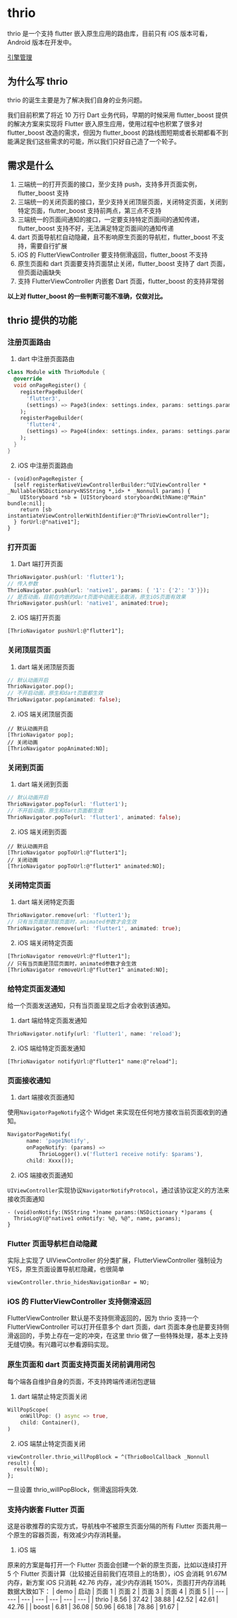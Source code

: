 # thrio

thrio 是一个支持 flutter 嵌入原生应用的路由库，目前只有 iOS 版本可看，Android 版本在开发中。

[引擎管理](./doc/FlutterEngine.md)

## 为什么写 thrio

thrio 的诞生主要是为了解决我们自身的业务问题。

我们目前积累了将近 10 万行 Dart 业务代码，早期的时候采用 flutter_boost 提供的解决方案来实现将 Flutter 嵌入原生应用，使用过程中也积累了很多对 flutter_boost 改造的需求，但因为 flutter_boost 的路线图短期或者长期都看不到能满足我们这些需求的可能，所以我们只好自己造了一个轮子。

## 需求是什么

1. 三端统一的打开页面的接口，至少支持 push，支持多开页面实例，flutter_boost 支持
2. 三端统一的关闭页面的接口，至少支持关闭顶层页面，关闭特定页面，关闭到特定页面，flutter_boost 支持前两点，第三点不支持
3. 三端统一的页面间通知的接口，一定要支持特定页面间的通知传递，flutter_boost 支持不好，无法满足特定页面间的通知传递
4. dart 页面导航栏自动隐藏，且不影响原生页面的导航栏，flutter_boost 不支持，需要自行扩展
5. iOS 的 FlutterViewController 要支持侧滑返回，flutter_boost 不支持
6. 原生页面和 dart 页面要支持页面禁止关闭，flutter_boost 支持了 dart 页面，但页面动画缺失
7. 支持 FlutterViewController 内嵌套 Dart 页面，flutter_boost 的支持非常弱

**以上对 flutter_boost 的一些判断可能不准确，仅做对比。**

## thrio 提供的功能

### 注册页面路由

1. dart 中注册页面路由

```dart
class Module with ThrioModule {
  @override
  void onPageRegister() {
    registerPageBuilder(
      'flutter3',
      (settings) => Page3(index: settings.index, params: settings.params),
    );
    registerPageBuilder(
      'flutter4',
      (settings) => Page4(index: settings.index, params: settings.params),
    );
  }
}
```

2. iOS 中注册页面路由

```objc
- (void)onPageRegister {
  [self registerNativeViewControllerBuilder:^UIViewController * _Nullable(NSDictionary<NSString *,id> * _Nonnull params) {
    UIStoryboard *sb = [UIStoryboard storyboardWithName:@"Main" bundle:nil];
    return [sb instantiateViewControllerWithIdentifier:@"ThrioViewController"];
  } forUrl:@"native1"];
}
```

### 打开页面

1. Dart 端打开页面

```dart
ThrioNavigator.push(url: 'flutter1');
// 传入参数
ThrioNavigator.push(url: 'native1', params: { '1': {'2': '3'}});
// 是否动画，目前在内嵌的dart页面中动画无法取消，原生iOS页面有效果
ThrioNavigator.push(url: 'native1', animated:true);
```

2. iOS 端打开页面

```objc
[ThrioNavigator pushUrl:@"flutter1"];
```

### 关闭顶层页面

1. dart 端关闭顶层页面

```dart
// 默认动画开启
ThrioNavigator.pop();
// 不开启动画，原生和dart页面都生效
ThrioNavigator.pop(animated: false);
```

2. iOS 端关闭顶层页面

```objc
// 默认动画开启
[ThrioNavigator pop];
// 关闭动画
[ThrioNavigator popAnimated:NO];
```

### 关闭到页面

1. dart 端关闭到页面

```dart
// 默认动画开启
ThrioNavigator.popTo(url: 'flutter1');
// 不开启动画，原生和dart页面都生效
ThrioNavigator.popTo(url: 'flutter1', animated: false);
```

2. iOS 端关闭到页面

```objc
// 默认动画开启
[ThrioNavigator popToUrl:@"flutter1"];
// 关闭动画
[ThrioNavigator popToUrl:@"flutter1" animated:NO];
```

### 关闭特定页面

1. dart 端关闭特定页面

```dart
ThrioNavigator.remove(url: 'flutter1');
// 只有当页面是顶层页面时，animated参数才会生效
ThrioNavigator.remove(url: 'flutter1', animated: true);
```

2. iOS 端关闭特定页面

```objc
[ThrioNavigator removeUrl:@"flutter1"];
// 只有当页面是顶层页面时，animated参数才会生效
[ThrioNavigator removeUrl:@"flutter1" animated:NO];
```

### 给特定页面发通知

给一个页面发送通知，只有当页面呈现之后才会收到该通知。

1. dart 端给特定页面发通知

```dart
ThrioNavigator.notify(url: 'flutter1', name: 'reload');
```

2. iOS 端给特定页面发通知

```objc
[ThrioNavigator notifyUrl:@"flutter1" name:@"reload"];
```

### 页面接收通知

1. dart 端接收页面通知

使用`NavigatorPageNotify`这个 Widget 来实现在任何地方接收当前页面收到的通知。

```dart
NavigatorPageNotify(
      name: 'page1Notify',
      onPageNotify: (params) =>
          ThrioLogger().v('flutter1 receive notify: $params'),
      child: Xxxx());
```

2. iOS 端接收页面通知

`UIViewController`实现协议`NavigatorNotifyProtocol`，通过该协议定义的方法来接收页面通知

```objc
- (void)onNotify:(NSString *)name params:(NSDictionary *)params {
  ThrioLogV(@"native1 onNotify: %@, %@", name, params);
}
```

### Flutter 页面导航栏自动隐藏

实际上实现了 UIViewController 的分类扩展，FlutterViewController 强制设为 YES，原生页面设置导航栏隐藏，也很简单

```objc
viewController.thrio_hidesNavigationBar = NO;
```

### iOS 的 FlutterViewController 支持侧滑返回

FlutterViewController 默认是不支持侧滑返回的，因为 thrio 支持一个 FlutterViewController 可以打开任意多个 dart 页面，dart 页面本身也是要支持侧滑返回的，手势上存在一定的冲突，在这里 thrio 做了一些特殊处理，基本上支持无缝切换。有兴趣可以参看源码实现。

### 原生页面和 dart 页面支持页面关闭前调用闭包

每个端各自维护自身的页面，不支持跨端传递闭包逻辑

1. dart 端禁止特定页面关闭

```dart
WillPopScope(
    onWillPop: () async => true,
    child: Container(),
)
```

2. iOS 端禁止特定页面关闭

```objc
viewController.thrio_willPopBlock = ^(ThrioBoolCallback _Nonnull result) {
  result(NO);
};
```

一旦设置 thrio_willPopBlock，侧滑返回将失效.

### 支持内嵌套 Flutter 页面

这是谷歌推荐的实现方式，导航栈中不被原生页面分隔的所有 Flutter 页面共用一个原生的容器页面，有效减少内存消耗量。

1. iOS 端

原来的方案是每打开一个 Flutter 页面会创建一个新的原生页面，比如以连续打开 5 个 Flutter 页面计算（比较接近目前我们在项目上的场景），iOS 会消耗 91.67M 内存，新方案 iOS 只消耗 42.76 内存，减少内存消耗 150%，页面打开内存消耗数据大致如下：
| demo | 启动 | 页面 1 | 页面 2 | 页面 3 | 页面 4 | 页面 5 |
| --- | --- | --- | --- | --- | --- | --- |
| thrio | 8.56 | 37.42 | 38.88 | 42.52 | 42.61 | 42.76 |
| boost | 6.81 | 36.08 | 50.96 | 66.18 | 78.86 | 91.67 |
